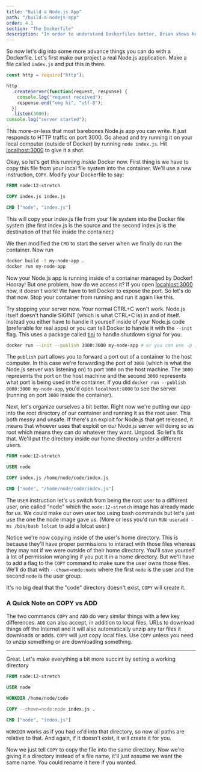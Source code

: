 ```yaml
---
title: "Build a Node.js App"
path: "/build-a-nodejs-app"
order: 4.1
section: "The Dockerfile"
description: "In order to understand Dockerfiles better, Brian shows how to build a Node.js application inside of a container and how to write a proper Dockerfile for a Node.js app."
---
```


So now let's dig into some more advance things you can do with a Dockerfile. Let's first make our project a real Node.js application. Make a file called `index.js` and put this in there.

```javascript
const http = require("http");

http
  .createServer(function(request, response) {
    console.log("request received");
    response.end("omg hi", "utf-8");
  })
  .listen(3000);
console.log("server started");
```

This more-or-less that most barebones Node.js app you can write. It just responds to HTTP traffic on port 3000. Go ahead and try running it on your local computer (outside of Docker) by running `node index.js`. Hit [localhost:3000][localhost] to give it a shot.

Okay, so let's get this running _inside_ Docker now. First thing is we have to copy this file from your local file system into the container. We'll use a new instruction, `COPY`. Modify your Dockerfile to say:

```dockerfile
FROM node:12-stretch

COPY index.js index.js

CMD ["node", "index.js"]
```

This will copy your index.js file from your file system into the Docker file system (the first index.js is the source and the second index.js is the destination of that file inside the container.)

We then modified the `CMD` to start the server when we finally do run the container. Now run

```bash
docker build -t my-node-app .
docker run my-node-app
```

Now your Node.js app is running inside of a container managed by Docker! Hooray! But one problem, how do we access it? If you open [locahlost:3000][localhost] now, it doesn't work! We have to tell Docker to expose the port. So let's do that now. Stop your container from running and run it again like this.

Try stopping your server now. Your normal CTRL+C won't work. Node.js itself doesn't handle SIGINT (which is what CTRL+C is) in and of itself. Instead you either have to handle it yourself inside of your Node.js code (preferable for real apps) or you can tell Docker to handle it with the `--init` flag. This uses a package called [tini][tini] to handle shutdown signal for you.

```bash
docker run --init --publish 3000:3000 my-node-app # or you can use -p instead of --publish
```

The `publish` part allows you to forward a port out of a container to the host computer. In this case we're forwarding the port of `3000` (which is what the Node.js server was listening on) to port `3000` on the host machine. The `3000` represents the port on the host machine and the second `3000` represents what port is being used in the container. If you did `docker run --publish 8000:3000 my-node-app`, you'd open `localhost:8000` to see the server (running on port `3000` inside the container).

Next, let's organize ourselves a bit better. Right now we're putting our app into the root directory of our container and running it as the root user. This both messy and unsafe. If there's an exploit for Node.js that get released, it means that whoever uses that exploit on our Node.js server will doing so as root which means they can do whatever they want. Ungood. So let's fix that. We'll put the directory inside our home directory under a different users.

```dockerfile
FROM node:12-stretch

USER node

COPY index.js /home/node/code/index.js

CMD ["node", "/home/node/code/index.js"]
```

The `USER` instruction let's us switch from being the root user to a different user, one called "node" which the `node:12-stretch` image has already made for us. We could make our own user too using bash commands but let's just use the one the node image gave us. (More or less you'd run `RUN useradd -ms /bin/bash lolcat` to add a lolcat user.)

Notice we're now copying inside of the user's home directory. This is because they'll have proper permissions to interact with those files whereas they may not if we were outside of their home directory. You'll save yourself a lot of permission wrangling if you put it in a home directory. But we'll have to add a flag to the `COPY` command to make sure the user owns those files. We'll do that with `--chown=node:node` where the first `node` is the user and the second `node` is the user group.

It's no big deal that the "code" directory doesn't exist, `COPY` will create it.

### A Quick Note on COPY vs ADD

The two commands `COPY` and `ADD` do very similar things with a few key differences. `ADD` can also accept, in addition to local files, URLs to download things off the Internet and it will also automatically unzip any tar files it downloads or adds. `COPY` will just copy local files. Use `COPY` unless you need to unzip something or are downloading something.

---

Great. Let's make everything a bit more succint by setting a working directory

```dockerfile
FROM node:12-stretch

USER node

WORKDIR /home/node/code

COPY --chown=node:node index.js .

CMD ["node", "index.js"]
```

`WORKDIR` works as if you had `cd`'d into that directory, so now all paths are relative to that. And again, if it doesn't exist, it will create it for you.

Now we just tell `COPY` to copy the file into the same directory. Now we're giving it a directory instead of a file name, it'll just assume we want the same name. You could rename it here if you wanted.

[localhost]: http://localhost:3000
[tini]: https://github.com/krallin/tini
